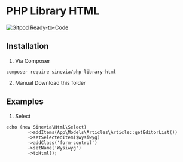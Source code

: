 # PHP Library HTML

[![Gitpod Ready-to-Code](https://img.shields.io/badge/Gitpod-Ready--to--Code-blue?logo=gitpod)](https://gitpod.io/#https://github.com/Sinevia/php-library-html) 

## Installation

1. Via Composer
```
composer require sinevia/php-library-html
```

2. Manual
Download this folder

## Examples

1. Select
```
echo (new Sinevia\Html\Select)
        ->addItems(App\Models\Articles\Article::getEditorList())
        ->setSelectedItem($wysiwyg)
        ->addClass('form-control')
        ->setName('Wysiwyg')
        ->toHtml();
```
